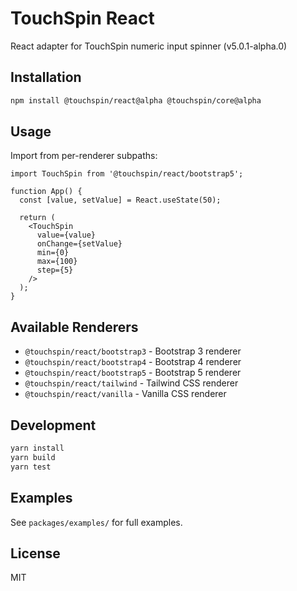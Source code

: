 # TouchSpin React

React adapter for TouchSpin numeric input spinner (v5.0.1-alpha.0)

## Installation

```bash
npm install @touchspin/react@alpha @touchspin/core@alpha
```

## Usage

Import from per-renderer subpaths:

```tsx
import TouchSpin from '@touchspin/react/bootstrap5';

function App() {
  const [value, setValue] = React.useState(50);

  return (
    <TouchSpin
      value={value}
      onChange={setValue}
      min={0}
      max={100}
      step={5}
    />
  );
}
```

## Available Renderers

- `@touchspin/react/bootstrap3` - Bootstrap 3 renderer
- `@touchspin/react/bootstrap4` - Bootstrap 4 renderer
- `@touchspin/react/bootstrap5` - Bootstrap 5 renderer
- `@touchspin/react/tailwind` - Tailwind CSS renderer
- `@touchspin/react/vanilla` - Vanilla CSS renderer

## Development

```bash
yarn install
yarn build
yarn test
```

## Examples

See `packages/examples/` for full examples.

## License

MIT
